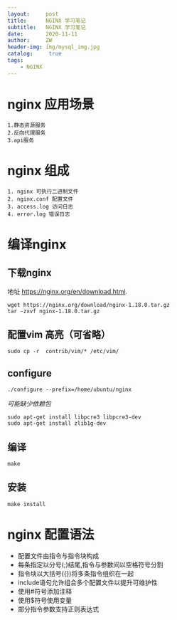 ```yaml
---
layout:     post
title:      NGINX 学习笔记
subtitle:   NGINX 学习笔记
date:       2020-11-11
author:     ZW
header-img: img/mysql_img.jpg
catalog: 	 true
tags:
    - NGINX
---
```


# nginx 应用场景
    1.静态资源服务
    2.反向代理服务
    3.api服务

# nginx 组成
    1. nginx 可执行二进制文件
    2. nginx.conf 配置文件
    3. access.log 访问日志
    4. error.log 错误日志
    
    
# 编译nginx
## 下载nginx
地址 https://nginx.org/en/download.html.     
```shell script
wget https://nginx.org/download/nginx-1.18.0.tar.gz
tar -zxvf nginx-1.18.0.tar.gz
```

## 配置vim 高亮（可省略）
```shell script
sudo cp -r  contrib/vim/* /etc/vim/
```

## configure
```shell script
./configure --prefix=/home/ubuntu/nginx
```
*可能缺少依赖包*
```shell script
sudo apt-get install libpcre3 libpcre3-dev
sudo apt-get install zlib1g-dev
```

## 编译
```shell script
make
```

## 安装
```shell script
make install
```


# nginx 配置语法
* 配置文件由指令与指令块构成
* 每条指定以分号(;)结尾,指令与参数间以空格符号分割
* 指令块以大括号({})将多条指令组织在一起
* include语句允许组合多个配置文件以提升可维护性
* 使用#符号添加注释
* 使用$符号使用变量
* 部分指令参数支持正则表达式

        



